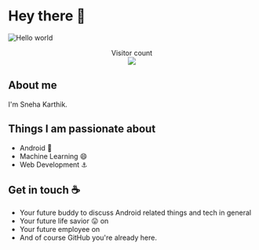 # Hey there :wave:

<img src="https://raw.githubusercontent.com/sagar-viradiya/sagar-viradiya/master/resources/banner.png" alt="Hello world">

<p align="center"> 
  Visitor count<br>
  <img src="https://profile-counter.glitch.me/Blackwidow2981/count.svg" />
</p>

## About me

I'm Sneha Karthik. 



## Things I am passionate about

- Android :robot:
- Machine Learning 😄
- Web Development ⚓


## Get in touch :coffee:

- Your future buddy to discuss Android related things and tech in general 
- Your future life savior :stuck_out_tongue: on 
- Your future employee on 
- And of course GitHub you're already here.
